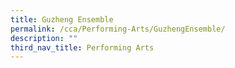 ```yaml
---
title: Guzheng Ensemble
permalink: /cca/Performing-Arts/GuzhengEnsemble/
description: ""
third_nav_title: Performing Arts
---
```

